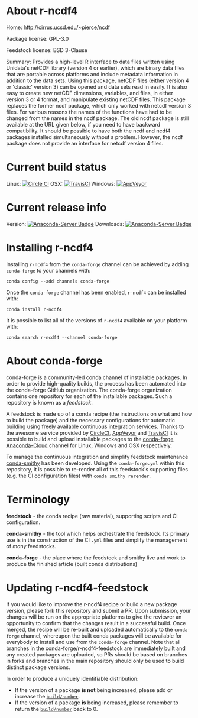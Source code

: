 About r-ncdf4
=============

Home: http://cirrus.ucsd.edu/~pierce/ncdf

Package license: GPL-3.0

Feedstock license: BSD 3-Clause

Summary: Provides a high-level R interface to  data files written using Unidata's netCDF library (version 4 or earlier), which are binary data files that are portable  across platforms and include metadata information in addition to the data sets.   Using this package, netCDF files (either version 4  or 'classic' version 3) can be opened and data sets read in easily. It is also easy to create new netCDF dimensions, variables, and files, in either version 3 or 4 format, and manipulate existing netCDF files. This package replaces the former ncdf package, which only worked with netcdf version 3 files.  For various reasons the names of the functions have had to be changed from the names in the ncdf package.  The old ncdf package is still available at the URL given below, if you need to have backward compatibility. It should be possible to have both the ncdf and ncdf4 packages installed simultaneously without a problem. However, the ncdf package does not provide an interface for netcdf version 4 files.



Current build status
====================

Linux: [![Circle CI](https://circleci.com/gh/conda-forge/r-ncdf4-feedstock.svg?style=shield)](https://circleci.com/gh/conda-forge/r-ncdf4-feedstock)
OSX: [![TravisCI](https://travis-ci.org/conda-forge/r-ncdf4-feedstock.svg?branch=master)](https://travis-ci.org/conda-forge/r-ncdf4-feedstock)
Windows: [![AppVeyor](https://ci.appveyor.com/api/projects/status/github/conda-forge/r-ncdf4-feedstock?svg=True)](https://ci.appveyor.com/project/conda-forge/r-ncdf4-feedstock/branch/master)

Current release info
====================
Version: [![Anaconda-Server Badge](https://anaconda.org/conda-forge/r-ncdf4/badges/version.svg)](https://anaconda.org/conda-forge/r-ncdf4)
Downloads: [![Anaconda-Server Badge](https://anaconda.org/conda-forge/r-ncdf4/badges/downloads.svg)](https://anaconda.org/conda-forge/r-ncdf4)

Installing r-ncdf4
==================

Installing `r-ncdf4` from the `conda-forge` channel can be achieved by adding `conda-forge` to your channels with:

```
conda config --add channels conda-forge
```

Once the `conda-forge` channel has been enabled, `r-ncdf4` can be installed with:

```
conda install r-ncdf4
```

It is possible to list all of the versions of `r-ncdf4` available on your platform with:

```
conda search r-ncdf4 --channel conda-forge
```


About conda-forge
=================

conda-forge is a community-led conda channel of installable packages.
In order to provide high-quality builds, the process has been automated into the
conda-forge GitHub organization. The conda-forge organization contains one repository
for each of the installable packages. Such a repository is known as a *feedstock*.

A feedstock is made up of a conda recipe (the instructions on what and how to build
the package) and the necessary configurations for automatic building using freely
available continuous integration services. Thanks to the awesome service provided by
[CircleCI](https://circleci.com/), [AppVeyor](http://www.appveyor.com/)
and [TravisCI](https://travis-ci.org/) it is possible to build and upload installable
packages to the [conda-forge](https://anaconda.org/conda-forge)
[Anaconda-Cloud](http://docs.anaconda.org/) channel for Linux, Windows and OSX respectively.

To manage the continuous integration and simplify feedstock maintenance
[conda-smithy](http://github.com/conda-forge/conda-smithy) has been developed.
Using the ``conda-forge.yml`` within this repository, it is possible to re-render all of
this feedstock's supporting files (e.g. the CI configuration files) with ``conda smithy rerender``.


Terminology
===========

**feedstock** - the conda recipe (raw material), supporting scripts and CI configuration.

**conda-smithy** - the tool which helps orchestrate the feedstock.
                   Its primary use is in the construction of the CI ``.yml`` files
                   and simplify the management of *many* feedstocks.

**conda-forge** - the place where the feedstock and smithy live and work to
                  produce the finished article (built conda distributions)


Updating r-ncdf4-feedstock
==========================

If you would like to improve the r-ncdf4 recipe or build a new
package version, please fork this repository and submit a PR. Upon submission,
your changes will be run on the appropriate platforms to give the reviewer an
opportunity to confirm that the changes result in a successful build. Once
merged, the recipe will be re-built and uploaded automatically to the
`conda-forge` channel, whereupon the built conda packages will be available for
everybody to install and use from the `conda-forge` channel.
Note that all branches in the conda-forge/r-ncdf4-feedstock are
immediately built and any created packages are uploaded, so PRs should be based
on branches in forks and branches in the main repository should only be used to
build distinct package versions.

In order to produce a uniquely identifiable distribution:
 * If the version of a package **is not** being increased, please add or increase
   the [``build/number``](http://conda.pydata.org/docs/building/meta-yaml.html#build-number-and-string).
 * If the version of a package **is** being increased, please remember to return
   the [``build/number``](http://conda.pydata.org/docs/building/meta-yaml.html#build-number-and-string)
   back to 0.

